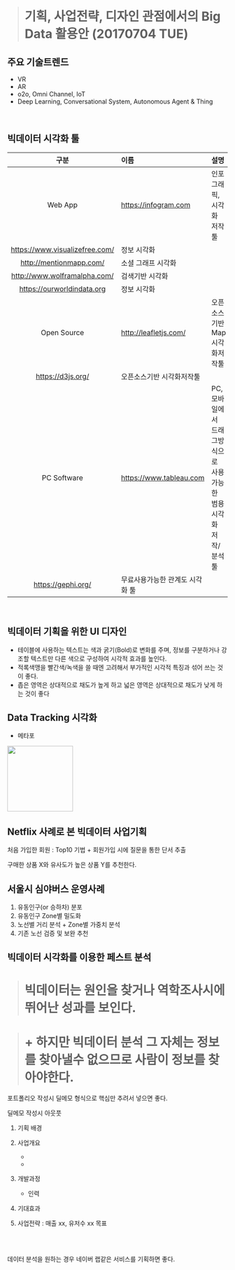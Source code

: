 > # 기획, 사업전략, 디자인 관점에서의 Big Data 활용안 (20170704 TUE)

## 주요 기술트렌드
+ VR
+ AR
+ o2o, Omni Channel, IoT
+ Deep Learning, Conversational System, Autonomous Agent & Thing

<br>

## 빅데이터 시각화 툴

구분 | 이름 | 설명
:-----:|:-----|:------
Web App | https://infogram.com | 인포그래픽, 시각화 저작툴
 | https://www.visualizefree.com/ | 정보 시각화
 | http://mentionmapp.com/ | 소셜 그래프 시각화
 | http://www.wolframalpha.com/ | 검색기반 시각화
 | https://ourworldindata.org | 정보 시각화
Open Source | http://leafletjs.com/ | 오픈소스기반 Map시각화저작툴
 | https://d3js.org/ | 오픈소스기반 시각화저작툴
PC Software | https://www.tableau.com | PC, 모바일에서 드래그방식으로 사용가능한 범용 시각화 저작/분석 툴 
 | https://gephi.org/ | 무료사용가능한 관계도 시각화 툴 


<br>

## 빅데이터 기획을 위한 UI 디자인
+ 테이블에 사용하는 텍스트는 색과 굵기(Bold)로 변화를 주며, 정보를 구분하거나 강조할 텍스트만 다른 색으로 구성하여 시각적 효과를 높인다.
+ 적록색맹을 빨간색/녹색을 쓸 때엔 고려해서 부가적인 시각적 특징과 섞어 쓰는 것이 좋다.
+ 좁은 영역은 상대적으로 채도가 높게 하고 넓은 영역은 상대적으로 채도가 낮게 하는 것이 좋다


## Data Tracking 시각화

+ 메타포

<img src="C:/Users/JaeSeo/Desktop/학교/빅데이터오라클/메타포.PNG" width="150px" align="center">

## Netflix 사례로 본 빅데이터 사업기획
처음 가입한 회원 : Top10 기법 + 회원가입 시에 질문을 통한 단서 추출

구매한 상품 X와 유사도가 높은 상품 Y를 추천한다.

## 서울시 심야버스 운영사례
1. 유동인구(or 승하차) 분포
2. 유동인구 Zone별 밀도화
3. 노선별 거리 분석 + Zone별 가중치 분석
4. 기존 노선 검증 및 보완 추천

## 빅데이터 시각화를 이용한 페스트 분석

> # 빅데이터는 원인을 찾거나 역학조사시에 뛰어난 성과를 보인다.

> # \+ 하지만 빅데이터 분석 그 자체는 정보를 찾아낼수 없으므로 사람이 정보를 찾아야한다.

포트폴리오 작성시 딜메모 형식으로 핵심만 추려서 넣으면 좋다.

딜메모 작성시 아웃풋

1. 기획 배경

2. 사업개요

    + 
    + 

3. 개발과정
    + 인력

4. 기대효과

5. 사업전략 : 매출 xx, 유저수 xx 목표

<br>

<br>

데이터 분석을 원하는 경우 네이버 랩같은 서비스를 기획하면 좋다.